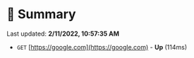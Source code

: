 # 📖 Summary
Last updated: **2/11/2022, 10:57:35 AM**

- `GET` [https://google.com](https://google.com) - **Up** (114ms)
